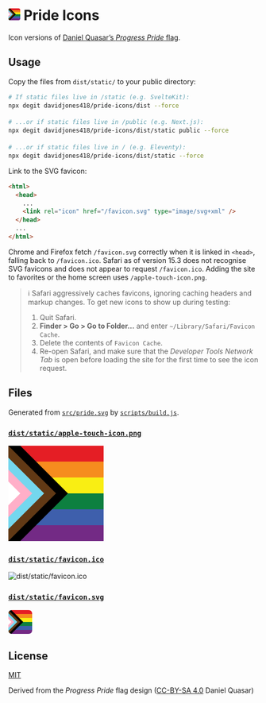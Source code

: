 # <img src="src/pride.svg" alt="Pride Icon" width="24" height="24" /> Pride Icons

Icon versions of [Daniel Quasar’s _Progress Pride_ flag](https://progress.gay).

## Usage

Copy the files from `dist/static/` to your public directory:

```sh
# If static files live in /static (e.g. SvelteKit):
npx degit davidjones418/pride-icons/dist --force

# ...or if static files live in /public (e.g. Next.js):
npx degit davidjones418/pride-icons/dist/static public --force

# ...or if static files live in / (e.g. Eleventy):
npx degit davidjones418/pride-icons/dist/static --force
```

Link to the SVG favicon:

```html
<html>
  <head>
    ...
    <link rel="icon" href="/favicon.svg" type="image/svg+xml" />
  </head>
  ...
</html>
```

Chrome and Firefox fetch `/favicon.svg` correctly when it is linked in `<head>`, falling back to `/favicon.ico`. Safari as of version 15.3 does not recognise SVG favicons and does not appear to request `/favicon.ico`. Adding the site to favorites or the home screen uses `/apple-touch-icon.png`.

> ℹ️ Safari aggressively caches favicons, ignoring caching headers and markup changes. To get new icons to show up during testing:
>
> 1. Quit Safari.
> 2. **Finder > Go > Go to Folder...** and enter `~/Library/Safari/Favicon Cache`.
> 3. Delete the contents of `Favicon Cache`.
> 4. Re-open Safari, and make sure that the _Developer Tools Network Tab_ is open before loading the site for the first time to see the icon request.

## Files

Generated from [`src/pride.svg`](src/pride.svg) by [`scripts/build.js`](scripts/build.js).

### [`dist/static/apple-touch-icon.png`](dist/static/apple-touch-icon.png)

![dist/static/apple-touch-icon.png](dist/static/apple-touch-icon.png)

### [`dist/static/favicon.ico`](dist/static/favicon.ico)

![dist/static/favicon.ico](dist/static/favicon.ico)

### [`dist/static/favicon.svg`](dist/static/favicon.svg)

![dist/static/favicon.svg](dist/static/favicon.svg)

## License

[MIT](LICENSE)

Derived from the _Progress Pride_ flag design ([CC-BY-SA 4.0](https://creativecommons.org/licenses/by-nc-sa/4.0/) Daniel Quasar)

